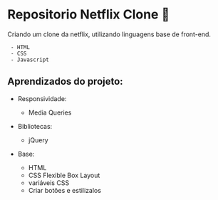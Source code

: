 # Repositorio Netflix Clone 📂

Criando um clone da netflix, utilizando linguagens base de front-end.

     - HTML
     - CSS 
     - Javascript
    
## Aprendizados do projeto:

- Responsividade:
  
  - Media Queries

- Bibliotecas:

  - jQuery

 - Base:
    - HTML
    - CSS Flexible Box Layout
    - variáveis CSS
    - Criar botões e estilizalos 
